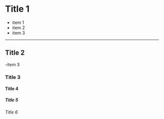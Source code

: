 # Title 1

- item 1
- item 2
- item 3

----


## Title 2

-item 3

### Title 3
#### Title 4
##### Title 5
###### Title 6